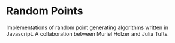 Random Points
=============

Implementations of random point generating algorithms written in Javascript. A collaboration between Muriel Holzer and Julia Tufts.
